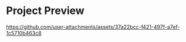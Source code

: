 # Project Preview

https://github.com/user-attachments/assets/37a22bcc-f421-497f-a7ef-1c5710b463c8

